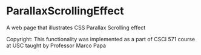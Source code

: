 # ParallaxScrollingEffect
A web page that illustrates CSS Parallax Scrolling effect

Copyright: This functionality was implemented as a part of CSCI 571 course at USC taught by Professor Marco Papa
